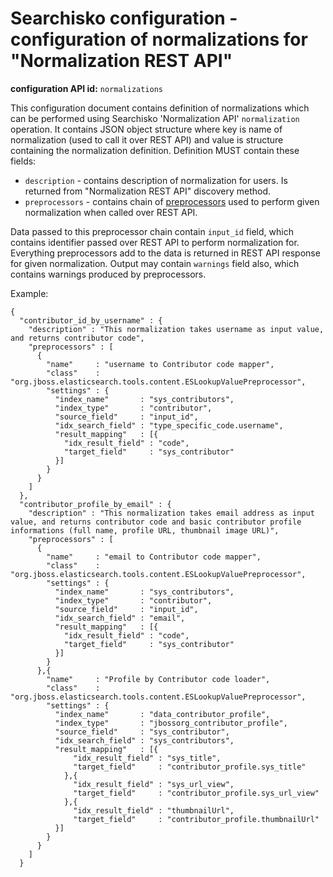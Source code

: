 Searchisko configuration - configuration of normalizations for "Normalization REST API"
======================================================================================

**configuration API id:** `normalizations`

This configuration document contains definition of normalizations which can be performed using 
Searchisko 'Normalization API' `normalization` operation. It contains JSON object structure where key is 
name of normalization (used to call it over REST API) and value is structure containing the normalization definition.
Definition MUST contain these fields:

* `description` - contains description of normalization for users. Is returned from "Normalization REST API" discovery method. 
* `preprocessors` - contains chain of [preprocessors](https://github.com/searchisko/structured-content-tools) 
used to perform given normalization when called over REST API. 

Data passed to this preprocessor chain contain `input_id` field, which contains identifier passed over REST API to perform normalization for.
Everything preprocessors add to the data is returned in REST API response for given normalization. 
Output may contain `warnings` field also, which contains warnings produced by preprocessors.    

Example:

````
{
  "contributor_id_by_username" : {
    "description" : "This normalization takes username as input value, and returns contributor code",
    "preprocessors" : [
      { 
        "name"     : "username to Contributor code mapper",
        "class"    : "org.jboss.elasticsearch.tools.content.ESLookupValuePreprocessor",
        "settings" : {
          "index_name"       : "sys_contributors",
          "index_type"       : "contributor",
          "source_field"     : "input_id",
          "idx_search_field" : "type_specific_code.username",
          "result_mapping"   : [{
            "idx_result_field" : "code",
            "target_field"     : "sys_contributor"
          }]
        } 
      }
    ]
  },
  "contributor_profile_by_email" : {
    "description" : "This normalization takes email address as input value, and returns contributor code and basic contributor profile informations (full name, profile URL, thumbnail image URL)",
    "preprocessors" : [
      { 
        "name"     : "email to Contributor code mapper",
        "class"    : "org.jboss.elasticsearch.tools.content.ESLookupValuePreprocessor",
        "settings" : {
          "index_name"       : "sys_contributors",
          "index_type"       : "contributor",
          "source_field"     : "input_id",
          "idx_search_field" : "email",
          "result_mapping"   : [{
            "idx_result_field" : "code",
            "target_field"     : "sys_contributor"
          }]
        } 
      },{ 
        "name"     : "Profile by Contributor code loader",
        "class"    : "org.jboss.elasticsearch.tools.content.ESLookupValuePreprocessor",
        "settings" : {
          "index_name"       : "data_contributor_profile",
          "index_type"       : "jbossorg_contributor_profile",
          "source_field"     : "sys_contributor",
          "idx_search_field" : "sys_contributors",
          "result_mapping"   : [{
              "idx_result_field" : "sys_title",
              "target_field"     : "contributor_profile.sys_title"
            },{
              "idx_result_field" : "sys_url_view",
              "target_field"     : "contributor_profile.sys_url_view"
            },{
              "idx_result_field" : "thumbnailUrl",
              "target_field"     : "contributor_profile.thumbnailUrl"
          }]
        } 
      }
    ]
  }
  ````